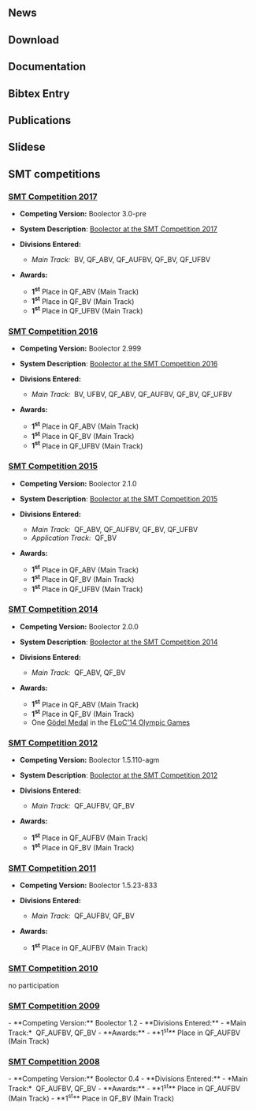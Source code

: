 ## News

## Download

## Documentation

## Bibtex Entry

## Publications

## Slidese

## SMT competitions

<h3>
  <a href="http://smtcomp.sourceforge.net/2017/" target="_blank">
    SMT Competition 2017
  </a>
</h3>

  - **Competing Version:** Boolector 3.0-pre

  - **System Description**:
      [Boolector at the SMT Competition 2017](http://fmv.jku.at/papers/NiemetzPreinerBiere-SMT-Competition-2017.pdf)

  - **Divisions Entered:**
    - *Main Track:*&nbsp; BV, QF_ABV, QF_AUFBV, QF_BV, QF_UFBV

  - **Awards:**
    - **1<sup>st</sup>** Place in QF_ABV (Main Track)
    - **1<sup>st</sup>** Place in QF_BV (Main Track)
    - **1<sup>st</sup>** Place in QF_UFBV (Main Track)


<h3>
  <a href="http://smtcomp.sourceforge.net/2016/" target="_blank">
    SMT Competition 2016
  </a>
</h3>

  - **Competing Version:** Boolector 2.999

  - **System Description**:
      [Boolector at the SMT Competition 2016](http://fmv.jku.at/papers/NiemetzPreinerBiere-SMT-Competition-2016.pdf)

  - **Divisions Entered:**
    - *Main Track:*&nbsp; BV, UFBV, QF_ABV, QF_AUFBV, QF_BV, QF_UFBV

  - **Awards:**
    - **1<sup>st</sup>** Place in QF_ABV (Main Track)
    - **1<sup>st</sup>** Place in QF_BV (Main Track)
    - **1<sup>st</sup>** Place in QF_UFBV (Main Track)

<h3>
  <a href="http://smtcomp.sourceforge.net/2015/" target="_blank">
    SMT Competition 2015
  </a>
</h3>

  - **Competing Version:** Boolector 2.1.0

  - **System Description**:
      [Boolector at the SMT Competition 2015](http://fmv.jku.at/papers/NiemetzPreinerBiere-SMT-Competition-2015.pdf)

  - **Divisions Entered:**
    - *Main Track:*&nbsp; QF_ABV, QF_AUFBV, QF_BV, QF_UFBV
    - *Application Track:*&nbsp; QF_BV

  - **Awards:**
    - **1<sup>st</sup>** Place in QF_ABV (Main Track)
    - **1<sup>st</sup>** Place in QF_BV (Main Track)
    - **1<sup>st</sup>** Place in QF_UFBV (Main Track)

<h3>
  <a href="http://smtcomp.sourceforge.net/2014/" target="_blank">
    SMT Competition 2014
  </a>
</h3>

  - **Competing Version:** Boolector 2.0.0

  - **System Description**:
      [Boolector at the SMT Competition 2014](http://fmv.jku.at/papers/NiemetzPreinerBiere-SMT-Competition-2014.pdf)

  - **Divisions Entered:**
    - *Main Track:*&nbsp; QF_ABV, QF_BV

  - **Awards:**
    - **1<sup>st</sup>** Place in QF_ABV (Main Track)
    - **1<sup>st</sup>** Place in QF_BV (Main Track)
    - One [G&ouml;del Medal](img/goedel.jpg) in the [FLoC'14 Olympic Games](http://vsl2014.at/olympics/)

<h3>
  <a href="http://smtcomp.sourceforge.net/2012/" target="_blank">
    SMT Competition 2012
  </a>
</h3>

  - **Competing Version:** Boolector 1.5.110-agm

  - **System Description**:
      [Boolector at the SMT Competition 2012](http://fmv.jku.at/papers/Biere-SMT-Competition-2012.pdf)

  - **Divisions Entered:**
    - *Main Track:*&nbsp; QF_AUFBV, QF_BV

  - **Awards:**
    - **1<sup>st</sup>** Place in QF_AUFBV (Main Track)
    - **1<sup>st</sup>** Place in QF_BV (Main Track)

<h3>
  <a href="http://smtcomp.sourceforge.net/2011/" target="_blank">
    SMT Competition 2011
  </a>
</h3>

  - **Competing Version:** Boolector 1.5.23-833

  - **Divisions Entered:**
    - *Main Track:*&nbsp; QF_AUFBV, QF_BV

  - **Awards:**
    - **1<sup>st</sup>** Place in QF_AUFBV (Main Track)

<h3>
  <a href="http://smtcomp.sourceforge.net/2010/" target="_blank">
    SMT Competition 2010
  </a>
</h3>

no participation

<h3>
  <a href="http://smtcomp.sourceforge.net/2009/" target="_blank">
    SMT Competition 2009
  </a>
</h3>
  - **Competing Version:** Boolector 1.2
  - **Divisions Entered:**
    - *Main Track:*&nbsp; QF_AUFBV, QF_BV
  - **Awards:**
    - **1<sup>st</sup>** Place in QF_AUFBV (Main Track)

<h3>
  <a href="http://smtcomp.sourceforge.net/2008/" target="_blank">
    SMT Competition 2008
  </a>
</h3>
  - **Competing Version:** Boolector 0.4
  - **Divisions Entered:**
    - *Main Track:*&nbsp; QF_AUFBV, QF_BV 
  - **Awards:**
    - **1<sup>st</sup>** Place in QF_AUFBV (Main Track)
    - **1<sup>st</sup>** Place in QF_BV (Main Track)

